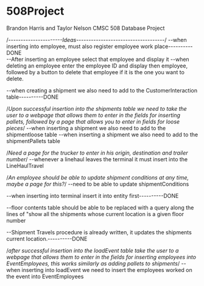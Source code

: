 # 508Project
Brandon Harris and Taylor Nelson CMSC 508 Database Project


/*----------------------Ideas------------------------------------*/
--when inserting into employee, must also register employee work place----------DONE<br>
--After inserting an employee select that employee and display it
--when deleting an employee enter the employee ID and display then employee, followed by a button to delete that employee if it is the one you want to delete.

--when creating a shipment we also need to add to the CustomerInteraction table----------DONE

/*Upon successful insertion into the shipments table we need to take the user to a webpage that allows them to enter in the fields for inserting pallets, followed by a page that allows you to enter in fields for loose pieces*/
--when inserting a shipment we also need to add to the shipmentloose table
--when inserting a shipment we also need to add to the shipmentPallets table

/*Need a page for the trucker to enter in his origin, destination and trailer number*/
--whenever a linehaul leaves the terminal it must insert into the LineHaulTravel

/*An employee should be able to update shipment conditions at any time, maybe a page for this?*/
--need to be able to update shipmentConditions

--when inserting into terminal insert it into entity first----------DONE

--floor contents table should be able to be replaced with a query along the lines of "show all the shipments whose current location is a given floor number

--Shipment Travels procedure is already written, it updates the shipments current location.----------DONE

/*after successful insertion into the loadEvent table take the user to a webpage that allows them to enter in the fields for inserting employees into EventEmployees, this works similarly as adding pallets to shipments*/
--when inserting into loadEvent we need to insert the employees worked on the event into EventEmployees
